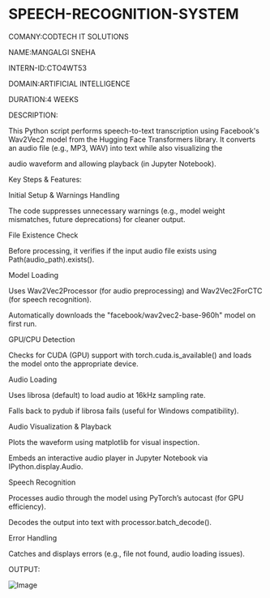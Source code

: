 # SPEECH-RECOGNITION-SYSTEM

COMANY:CODTECH IT SOLUTIONS

NAME:MANGALGI SNEHA

INTERN-ID:CTO4WT53

DOMAIN:ARTIFICIAL INTELLIGENCE

DURATION:4 WEEKS

DESCRIPTION:

This Python script performs speech-to-text transcription using Facebook's Wav2Vec2 model from the Hugging Face Transformers library. It converts an audio file (e.g., MP3, WAV) into text while also visualizing the 

audio waveform and allowing playback (in Jupyter Notebook).


Key Steps & Features:

Initial Setup & Warnings Handling

The code suppresses unnecessary warnings (e.g., model weight mismatches, future deprecations) for cleaner output.

File Existence Check

Before processing, it verifies if the input audio file exists using Path(audio_path).exists().

Model Loading

Uses Wav2Vec2Processor (for audio preprocessing) and Wav2Vec2ForCTC (for speech recognition).

Automatically downloads the "facebook/wav2vec2-base-960h" model on first run.

GPU/CPU Detection

Checks for CUDA (GPU) support with torch.cuda.is_available() and loads the model onto the appropriate device.

Audio Loading

Uses librosa (default) to load audio at 16kHz sampling rate.

Falls back to pydub if librosa fails (useful for Windows compatibility).

Audio Visualization & Playback

Plots the waveform using matplotlib for visual inspection.

Embeds an interactive audio player in Jupyter Notebook via IPython.display.Audio.

Speech Recognition

Processes audio through the model using PyTorch’s autocast (for GPU efficiency).

Decodes the output into text with processor.batch_decode().

Error Handling

Catches and displays errors (e.g., file not found, audio loading issues).

OUTPUT:

![Image](https://github.com/user-attachments/assets/81658eeb-a31d-4466-831c-ec35ad25e787)


